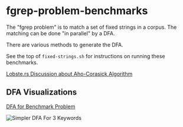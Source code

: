 # fgrep-problem-benchmarks

The "fgrep problem" is to match a set of fixed strings in a corpus.  The
matching can be done "in parallel" by a DFA.

There are various methods to generate the DFA.

See the top of `fixed-strings.sh` for instructions on running these benchmarks.

[Lobste.rs Discussion about Aho-Corasick Algorithm](https://lobste.rs/s/fq8uil/aho_corasick)

## DFA Visualizations

[DFA for Benchmark Problem](https://raw.githubusercontent.com/oilshell/blog-code/master/fgrep-problem-benchmarks/_gen/trie.png)

![Simpler DFA For 3 Keywords](https://raw.githubusercontent.com/oilshell/blog-code/master/fgrep-problem-benchmarks/_gen/trie.png)

